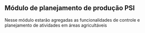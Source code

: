 ## Módulo de planejamento de produção PSI

Nesse módulo estarão agregadas as funcionalidades de controle e planejamento de atividades em áreas agricultáveis